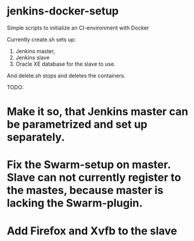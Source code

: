 jenkins-docker-setup
====================

Simple scripts to initialize an CI-environment with Docker

Currently create.sh sets up:
1. Jenkins master,
2. Jenkins slave
3. Oracle XE database for the slave to use.

And delete.sh stops and deletes the containers.

TODO:
# Make it so, that Jenkins master can be parametrized and set up separately.
# Fix the Swarm-setup on master. Slave can not currently register to the mastes, because master is lacking the Swarm-plugin.
# Add Firefox and Xvfb to the slave
